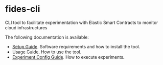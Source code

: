 # fides-cli
CLI tool to facilitate experimentation with Elastic Smart Contracts to monitor cloud infrastructures

The following documentation is available:

- [Setup Guide](./docs/setup.md). Software requirements and how to install the tool.
- [Usage Guide](./docs/usage.md). How to use the tool.
- [Experiment Config Guide](./docs/experiments.md). How to execute experiments.